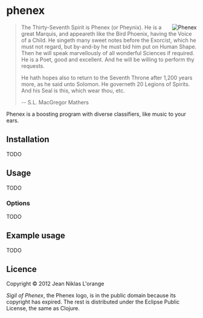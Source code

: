 # phenex

<img src="https://github.com/downloads/hyPiRion/phenex/phenex.png"
 alt="Phenex" title="The sigil of Phenex." align="right" />

>The Thirty-Seventh Spirit is Phenex (or Pheynix). He is a great Marquis, and
>appeareth like the Bird Phoenix, having the Voice of a Child. He singeth many
>sweet notes before the Exorcist, which he must not regard, but by-and-by he
>must bid him put on Human Shape. Then he will speak marvellously of all
>wonderful Sciences if required. He is a Poet, good and excellent. And he will
>be willing to perform thy requests.  
>
>He hath hopes also to return to the Seventh Throne after 1,200 years more, as
>he said unto Solomon. He governeth 20 Legions of Spirits. And his Seal is this,
>which wear thou, etc.
>
> -- S.L. MacGregor Mathers

Phenex is a boosting program with diverse classifiers, like music to your ears.

## Installation

TODO

## Usage

TODO

### Options

TODO

## Example usage

TODO

## Licence

Copyright © 2012 Jean Niklas L'orange

*Sigil of Phenex*, the Phenex logo, is in the public domain because its
copyright has expired. The rest is distributed under the Eclipse Public License,
the same as Clojure.

